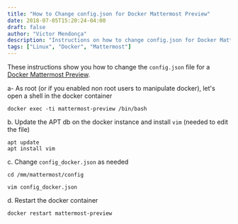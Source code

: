 ```yaml
---
title: "How to Change config.json for Docker Mattermost Preview"
date: 2018-07-05T15:20:24-04:00
draft: false
author: "Victor Mendonça"
description: "Instructions on how to change config.json for Docker Mattermost preview"
tags: ["Linux", "Docker", "Mattermost"]
---
```


These instructions show you how to change the `config.json` file for a [Docker Mattermost Preview](https://hub.docker.com/r/mattermost/mattermost-preview/).


a- As root (or if you enabled non root users to manipulate docker), let's open a shell in the docker container

```
docker exec -ti mattermost-preview /bin/bash
```

b. Update the APT db on the docker instance and install `vim` (needed to edit the file)

```
apt update
apt install vim
```

c. Change `config_docker.json` as needed

```
cd /mm/mattermost/config

vim config_docker.json
```

d. Restart the docker container

```
docker restart mattermost-preview
```
